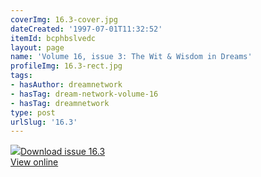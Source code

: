 ```yaml
---
coverImg: 16.3-cover.jpg
dateCreated: '1997-07-01T11:32:52'
itemId: bcphbslvedc
layout: page
name: 'Volume 16, issue 3: The Wit & Wisdom in Dreams'
profileImg: 16.3-rect.jpg
tags:
- hasAuthor: dreamnetwork
- hasTag: dream-network-volume-16
- hasTag: dreamnetwork
type: post
urlSlug: '16.3'
---
```

<img class="card-journal-img" src="../images/16.3-rect.jpg"/><a href="../files/pdfs/Volume_16/16.3-Dream-Network-Vol-16-No-3.pdf" download="">Download issue 16.3</a><br><a href="../files/pdfs/Volume_16/16.3-Dream-Network-Vol-16-No-3.pdf">View online</a>